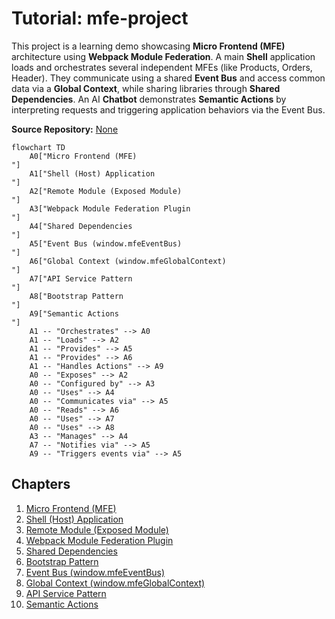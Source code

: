 # Tutorial: mfe-project

This project is a learning demo showcasing **Micro Frontend (MFE)** architecture
using **Webpack Module Federation**. A main **Shell** application loads and
orchestrates several independent MFEs (like Products, Orders, Header).
They communicate using a shared **Event Bus** and access common data via a
**Global Context**, while sharing libraries through **Shared Dependencies**.
An AI **Chatbot** demonstrates **Semantic Actions** by interpreting requests
and triggering application behaviors via the Event Bus.

**Source Repository:** [None](None)

```mermaid
flowchart TD
    A0["Micro Frontend (MFE)
"]
    A1["Shell (Host) Application
"]
    A2["Remote Module (Exposed Module)
"]
    A3["Webpack Module Federation Plugin
"]
    A4["Shared Dependencies
"]
    A5["Event Bus (window.mfeEventBus)
"]
    A6["Global Context (window.mfeGlobalContext)
"]
    A7["API Service Pattern
"]
    A8["Bootstrap Pattern
"]
    A9["Semantic Actions
"]
    A1 -- "Orchestrates" --> A0
    A1 -- "Loads" --> A2
    A1 -- "Provides" --> A5
    A1 -- "Provides" --> A6
    A1 -- "Handles Actions" --> A9
    A0 -- "Exposes" --> A2
    A0 -- "Configured by" --> A3
    A0 -- "Uses" --> A4
    A0 -- "Communicates via" --> A5
    A0 -- "Reads" --> A6
    A0 -- "Uses" --> A7
    A0 -- "Uses" --> A8
    A3 -- "Manages" --> A4
    A7 -- "Notifies via" --> A5
    A9 -- "Triggers events via" --> A5
```

## Chapters

1. [Micro Frontend (MFE)
   ](01_micro_frontend__mfe__.md)
2. [Shell (Host) Application
   ](02_shell__host__application_.md)
3. [Remote Module (Exposed Module)
   ](03_remote_module__exposed_module__.md)
4. [Webpack Module Federation Plugin
   ](04_webpack_module_federation_plugin_.md)
5. [Shared Dependencies
   ](05_shared_dependencies_.md)
6. [Bootstrap Pattern
   ](06_bootstrap_pattern_.md)
7. [Event Bus (window.mfeEventBus)
   ](07_event_bus__window_mfeeventbus__.md)
8. [Global Context (window.mfeGlobalContext)
   ](08_global_context__window_mfeglobalcontext__.md)
9. [API Service Pattern
   ](09_api_service_pattern_.md)
10. [Semantic Actions
    ](10_semantic_actions_.md)
